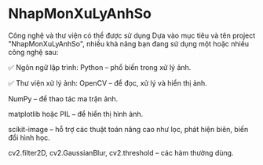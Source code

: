# NhapMonXuLyAnhSo
Công nghệ và thư viện có thể được sử dụng
Dựa vào mục tiêu và tên project "NhapMonXuLyAnhSo", nhiều khả năng bạn đang sử dụng một hoặc nhiều công nghệ sau:

✅ Ngôn ngữ lập trình:
Python – phổ biến trong xử lý ảnh.

✅ Thư viện xử lý ảnh:
OpenCV – để đọc, xử lý và hiển thị ảnh.

NumPy – để thao tác ma trận ảnh.

matplotlib hoặc PIL – để hiển thị hình ảnh.

scikit-image – hỗ trợ các thuật toán nâng cao như lọc, phát hiện biên, biến đổi hình học.

cv2.filter2D, cv2.GaussianBlur, cv2.threshold – các hàm thường dùng.